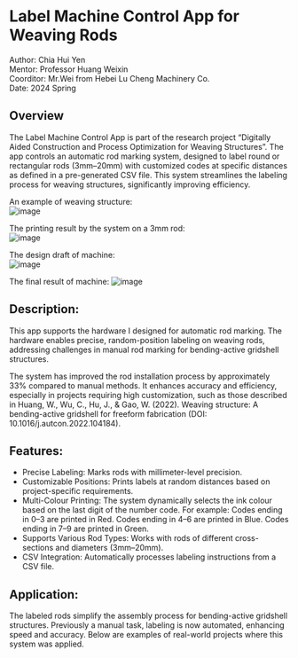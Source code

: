 # Label Machine Control App for Weaving Rods  
Author: Chia Hui Yen  
Mentor: Professor Huang Weixin  
Coorditor: Mr.Wei from Hebei Lu Cheng Machinery Co.  
Date: 2024 Spring  

## Overview  
The Label Machine Control App is part of the research project “Digitally Aided Construction and Process Optimization for Weaving Structures”. The app controls an automatic rod marking system, designed to label round or rectangular rods (3mm–20mm) with customized codes at specific distances as defined in a pre-generated CSV file. This system streamlines the labeling process for weaving structures, significantly improving efficiency.

An example of weaving structure:  
![image](https://github.com/user-attachments/assets/c60d24bf-2d28-4028-952b-8c4f106ba7b2)

The printing result by the system on a 3mm rod:  
![image](https://github.com/user-attachments/assets/a4be7b68-195b-4741-8983-58104d90cf5b)

The design draft of machine:  
![image](https://github.com/user-attachments/assets/bf51571a-33a6-4672-9e76-bf55be7607aa)

The final result of machine:
![image](https://github.com/user-attachments/assets/7e1912dc-da8b-405d-8171-2b76215281b5)

## Description:
This app supports the hardware I designed for automatic rod marking. The hardware enables precise, random-position labeling on weaving rods, addressing challenges in manual rod marking for bending-active gridshell structures.  

The system has improved the rod installation process by approximately 33% compared to manual methods. It enhances accuracy and efficiency, especially in projects requiring high customization, such as those described in Huang, W., Wu, C., Hu, J., & Gao, W. (2022). Weaving structure: A bending-active gridshell for freeform fabrication (DOI: 10.1016/j.autcon.2022.104184).  

## Features:  
- Precise Labeling: Marks rods with millimeter-level precision.
- Customizable Positions: Prints labels at random distances based on project-specific requirements.
- Multi-Colour Printing: The system dynamically selects the ink colour based on the last digit of the number code. For example:
    Codes ending in 0–3 are printed in Red.
    Codes ending in 4–6 are printed in Blue.
    Codes ending in 7–9 are printed in Green.
- Supports Various Rod Types: Works with rods of different cross-sections and diameters (3mm–20mm).
- CSV Integration: Automatically processes labeling instructions from a CSV file.

## Application:
The labeled rods simplify the assembly process for bending-active gridshell structures. Previously a manual task, labeling is now automated, enhancing speed and accuracy. Below are examples of real-world projects where this system was applied.
